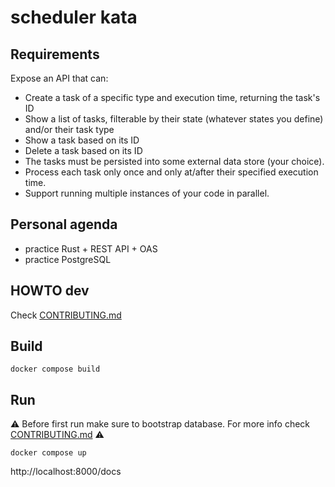 # scheduler kata

## Requirements

Expose an API that can:
* Create a task of a specific type and execution time, returning the task's ID
* Show a list of tasks, filterable by their state (whatever states you define) and/or their task type
* Show a task based on its ID
* Delete a task based on its ID
* The tasks must be persisted into some external data store (your choice).
* Process each task only once and only at/after their specified execution time.
* Support running multiple instances of your code in parallel.

## Personal agenda

* practice Rust + REST API + OAS
* practice PostgreSQL

## HOWTO dev

Check [CONTRIBUTING.md](./CONTRIBUTING.md)

## Build

```console
docker compose build
```

## Run

:warning:
Before first run make sure to bootstrap database. For more info check
[CONTRIBUTING.md](./CONTRIBUTING.md)
:warning:

```console
docker compose up
```

http://localhost:8000/docs
